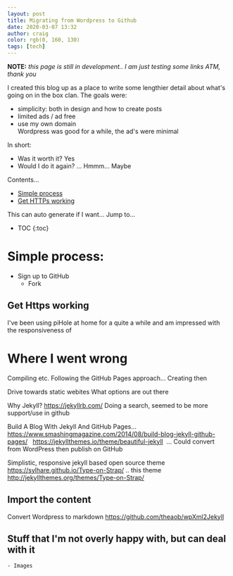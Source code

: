 ```yaml
---
layout: post
title: Migrating from Wordpress to Github
date: 2020-03-07 13:32
author: craig
color: rgb(0, 160, 130)
tags: [tech]
---
```


**NOTE:** *this page is still in development.. I am just testing some links ATM, thank you*

I created this blog up as a place to write some lengthier detail about what's going on in the box clan. The goals were:
- simplicity: both in design and how to create posts 
- limited ads / ad free
- use my own domain
Wordpress was good for a while, the ad's were minimal  

In short:
- Was it worth it? Yes
- Would I do it again? ... Hmmm... Maybe

Contents...
- [Simple process](#simple-process)
- [Get HTTPs working](#get-https-working)

This can auto generate if I want... Jump to...
* TOC 
{:toc}

# Simple process:
- Sign up to GitHub
	- Fork 

## Get Https working
I've been using piHole at home for a quite a while and am impressed with the responsiveness of 

# Where I went wrong
Compiling etc.
Following the GitHub Pages approach... Creating then


Drive towards static webites
What options are out there

Why Jekyll?
https://jekyllrb.com/
Doing a search, seemed to be more support/use in github


Build A Blog With Jekyll And GitHub Pages... https://www.smashingmagazine.com/2014/08/build-blog-jekyll-github-pages/ 
 
https://jekyllthemes.io/theme/beautiful-jekyll
 ... Could convert from WordPress then publish on GitHub


Simplistic, responsive jekyll based open source theme
https://sylhare.github.io/Type-on-Strap/ .. this theme http://jekyllthemes.org/themes/Type-on-Strap/

	
## Import the content
Convert Wordpress to markdown
https://github.com/theaob/wpXml2Jekyll


## Stuff that I'm not overly happy with, but can deal with it

	- Images


